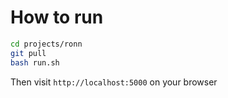 # How to run

```bash
cd projects/ronn
git pull
bash run.sh
```

Then visit `http://localhost:5000` on your browser
